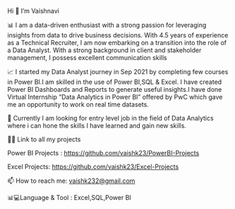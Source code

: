 Hi 👋 I’m Vaishnavi

📊 I am a data-driven enthusiast with a strong passion for leveraging insights from data to drive business decisions. With 4.5 years of experience as a Technical Recruiter, I am now embarking on a transition into the role of a Data Analyst. With a strong background in client and stakeholder management, I possess excellent communication skills

📈 I started my Data Analyst journey in Sep 2021 by completing few courses in Power BI.I am skilled in the use of Power BI,SQL & Excel. I have created Power BI Dashboards and Reports to generate useful insights.I have done Virtual Internship “Data Analytics in Power BI” offered by PwC which gave me an opportunity to work on real time datasets. 

👀 Currently I am looking for entry level job in the field of Data Analytics where i can hone the skills I have learned and gain new skills.

👩‍💻 Link to all my projects 

Power BI Projects : https://github.com/vaishk23/PowerBI-Projects                                                         

Excel Projects: https://github.com/vaishk23/Excel-Projects
   
📫 How to reach me: vaishk232@gmail.com

📊💻Language & Tool : Excel,SQL,Power BI
